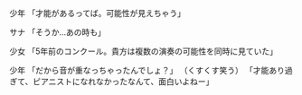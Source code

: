 少年
「才能があるってば。可能性が見えちゃう」

サナ
「そうか...あの時も」

少女
「5年前のコンクール。貴方は複数の演奏の可能性を同時に見ていた」

少年
「だから音が重なっちゃったんでしょ？」
（くすくす笑う）
「才能あり過ぎて、ピアニストになれなかったなんて、面白いよねー」